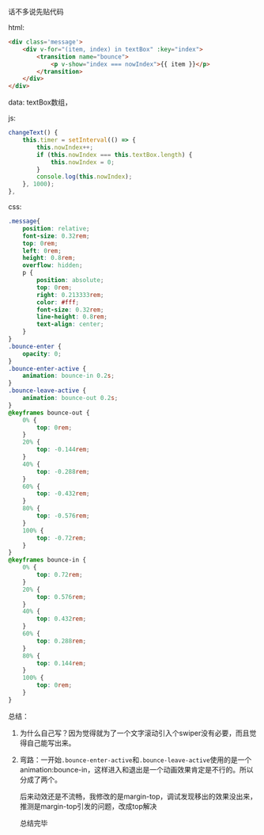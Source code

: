 话不多说先贴代码

html:

```html
<div class='message'>
    <div v-for="(item, index) in textBox" :key="index">
        <transition name="bounce">
            <p v-show="index === nowIndex">{{ item }}</p>
        </transition>
    </div>
</div>
```

data: textBox数组，

js:

```javascript
changeText() {
    this.timer = setInterval(() => {
        this.nowIndex++;
        if (this.nowIndex === this.textBox.length) {
            this.nowIndex = 0;
        }
        console.log(this.nowIndex);
    }, 1000);
},
```

css:

```css
.message{
    position: relative;
    font-size: 0.32rem;
    top: 0rem;
    left: 0rem;
    height: 0.8rem;
    overflow: hidden;
    p {
        position: absolute;
        top: 0rem;
        right: 0.213333rem;
        color: #fff;
        font-size: 0.32rem;
        line-height: 0.8rem;
        text-align: center;
    }
}
.bounce-enter {
    opacity: 0;
}
.bounce-enter-active {
    animation: bounce-in 0.2s;
}
.bounce-leave-active {
    animation: bounce-out 0.2s;
}
@keyframes bounce-out {
    0% {
        top: 0rem;
    }
    20% {
        top: -0.144rem;
    }
    40% {
        top: -0.288rem;
    }
    60% {
        top: -0.432rem;
    }
    80% {
        top: -0.576rem;
    }
    100% {
        top: -0.72rem;
    }
}
@keyframes bounce-in {
    0% {
        top: 0.72rem;
    }
    20% {
        top: 0.576rem;
    }
    40% {
        top: 0.432rem;
    }
    60% {
        top: 0.288rem;
    }
    80% {
        top: 0.144rem;
    }
    100% {
        top: 0rem;
    }
}
```

总结：

1. 为什么自己写？因为觉得就为了一个文字滚动引入个swiper没有必要，而且觉得自己能写出来。

2. 弯路：一开始`.bounce-enter-active`和`.bounce-leave-active`使用的是一个animation:bounce-in，这样进入和退出是一个动画效果肯定是不行的。所以分成了两个。

   后来动效还是不流畅，我修改的是margin-top，调试发现移出的效果没出来，推测是margin-top引发的问题，改成top解决

   总结完毕